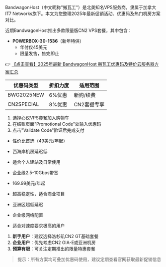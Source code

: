 
BandwagonHost（中文昵称"搬瓦工"）是北美知名VPS服务商，隶属于加拿大IT7 Networks旗下。本文为您整理2025年最新促销活动、优惠码及热门机房方案对比。


近期BandwagonHost推出多款限量版CN2 VPS套餐，其中包含：

- **POWERBOX-30-1536**（新年特供）
  - 年付仅45美元
  - 限量发售，售完即止

👉 [【点击查看】2025年最新 BandwagonHost 搬瓦工优惠码及特价云服务器方案汇总](https://bit.ly/banwagon)


| 优惠码类型 | 折扣力度 | 适用范围 |
|------------|----------|----------|
| BWG2025NEW | 6%优惠   | 新购/续费 |
| CN2SPECIAL | 8%优惠   | CN2套餐专享 |

1. 选择心仪VPS套餐加入购物车
2. 在结账页面"Promotional Code"处输入优惠码
3. 点击"Validate Code"验证后完成支付


- 性价比首选（49美元/年起）
- 西海岸机房延迟低
- 适合个人建站及日常使用

- 企业级2.5-10Gbps带宽
- 169.99美元/年起
- 超高稳定性，适合商业项目

- 亚洲区超低延迟
- 企业级网络配置
- 适合对速度要求极高的用户


1. **新手用户**：建议选择洛杉矶CN2 GT基础套餐
2. **企业用户**：优先考虑CN2 GIA-E或亚洲机房
3. **预算有限**：可关注定期推出的限量特惠套餐

> 提示：所有方案均可叠加优惠码使用，建议定期查看官网获取最新促销信息
